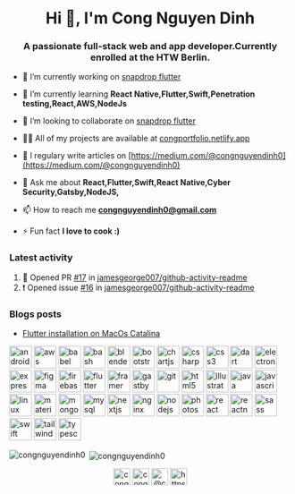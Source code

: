 <h1 align="center">Hi 👋, I'm Cong Nguyen Dinh</h1>
<h3 align="center">A passionate full-stack web and app developer.Currently enrolled at the HTW Berlin.</h3>

- 🔭 I’m currently working on [snapdrop flutter](https://github.com/congnguyendinh0/snapdrop_flutter)

- 🌱 I’m currently learning **React Native,Flutter,Swift,Penetration testing,React,AWS,NodeJs**

- 👯 I’m looking to collaborate on [snapdrop flutter](https://github.com/congnguyendinh0/snapdrop_flutter)

- 👨‍💻 All of my projects are available at [congportfolio.netlify.app](congportfolio.netlify.app)

- 📝 I regulary write articles on [https://medium.com/@congnguyendinh0](https://medium.com/@congnguyendinh0)

- 💬 Ask me about **React,Flutter,Swift,React Native,Cyber Security,Gatsby,NodeJS,**

- 📫 How to reach me **congnguyendinh0@gmail.com**

- ⚡ Fun fact **I love to cook :)**

### Latest activity
  
  <!--START_SECTION:activity-->
1. 💪 Opened PR [#17](https://github.com//jamesgeorge007/github-activity-readme/pull/17) in [jamesgeorge007/github-activity-readme](https://github.com//jamesgeorge007/github-activity-readme)
2. ❗️ Opened issue [#16](https://github.com//jamesgeorge007/github-activity-readme/issues/16) in [jamesgeorge007/github-activity-readme](https://github.com//jamesgeorge007/github-activity-readme)
<!--END_SECTION:activity-->

### Blogs posts
<!-- BLOG-POST-LIST:START -->
- [Flutter installation on MacOs Catalina](https://medium.com/swlh/flutter-installation-on-macos-catalina-dfcbbbec09c9?source=rss-2cdd4fc874d7------2)
<!-- BLOG-POST-LIST:END -->

<p align="left"><img src="https://devicons.github.io/devicon/devicon.git/icons/android/android-original-wordmark.svg" alt="android" width="40" height="40"/> <img src="https://devicons.github.io/devicon/devicon.git/icons/amazonwebservices/amazonwebservices-original-wordmark.svg" alt="aws" width="40" height="40"/> <img src="https://www.vectorlogo.zone/logos/babeljs/babeljs-icon.svg" alt="babel" width="40" height="40"/> <img src="https://www.vectorlogo.zone/logos/gnu_bash/gnu_bash-icon.svg" alt="bash" width="40" height="40"/> <img src="https://download.blender.org/branding/community/blender_community_badge_white.svg" alt="blender" width="40" height="40"/> <img src="https://devicons.github.io/devicon/devicon.git/icons/bootstrap/bootstrap-plain.svg" alt="bootstrap" width="40" height="40"/> <img src="https://www.chartjs.org/media/logo-title.svg" alt="chartjs" width="40" height="40"/> <img src="https://devicons.github.io/devicon/devicon.git/icons/csharp/csharp-original.svg" alt="csharp" width="40" height="40"/> <img src="https://devicons.github.io/devicon/devicon.git/icons/css3/css3-original-wordmark.svg" alt="css3" width="40" height="40"/> <img src="https://www.vectorlogo.zone/logos/dartlang/dartlang-icon.svg" alt="dart" width="40" height="40"/> <img src="https://devicons.github.io/devicon/devicon.git/icons/electron/electron-original.svg" alt="electron" width="40" height="40"/> <img src="https://devicons.github.io/devicon/devicon.git/icons/express/express-original-wordmark.svg" alt="express" width="40" height="40"/> <img src="https://www.vectorlogo.zone/logos/figma/figma-icon.svg" alt="figma" width="40" height="40"/> <img src="https://www.vectorlogo.zone/logos/firebase/firebase-icon.svg" alt="firebase" width="40" height="40"/> <img src="https://www.vectorlogo.zone/logos/flutterio/flutterio-icon.svg" alt="flutter" width="40" height="40"/> <img src="https://www.vectorlogo.zone/logos/framer/framer-icon.svg" alt="framer" width="40" height="40"/> <img src="https://www.vectorlogo.zone/logos/gatsbyjs/gatsbyjs-icon.svg" alt="gastby" width="40" height="40"/> <img src="https://www.vectorlogo.zone/logos/git-scm/git-scm-icon.svg" alt="git" width="40" height="40"/> <img src="https://devicons.github.io/devicon/devicon.git/icons/html5/html5-original-wordmark.svg" alt="html5" width="40" height="40"/> <img src="https://www.vectorlogo.zone/logos/adobe_illustrator/adobe_illustrator-icon.svg" alt="illustrator" width="40" height="40"/> <img src="https://devicons.github.io/devicon/devicon.git/icons/java/java-original-wordmark.svg" alt="java" width="40" height="40"/> <img src="https://devicons.github.io/devicon/devicon.git/icons/javascript/javascript-original.svg" alt="javascript" width="40" height="40"/> <img src="https://devicons.github.io/devicon/devicon.git/icons/linux/linux-original.svg" alt="linux" width="40" height="40"/> <img src="https://raw.githubusercontent.com/prplx/svg-logos/5585531d45d294869c4eaab4d7cf2e9c167710a9/svg/materialize.svg" alt="materialize" width="40" height="40"/> <img src="https://devicons.github.io/devicon/devicon.git/icons/mongodb/mongodb-original-wordmark.svg" alt="mongodb" width="40" height="40"/> <img src="https://devicons.github.io/devicon/devicon.git/icons/mysql/mysql-original-wordmark.svg" alt="mysql" width="40" height="40"/> <img src="https://cdn.worldvectorlogo.com/logos/nextjs-3.svg" alt="nextjs" width="40" height="40"/> <img src="https://devicons.github.io/devicon/devicon.git/icons/nginx/nginx-original.svg" alt="nginx" width="40" height="40"/> <img src="https://devicons.github.io/devicon/devicon.git/icons/nodejs/nodejs-original-wordmark.svg" alt="nodejs" width="40" height="40"/> <img src="https://devicons.github.io/devicon/devicon.git/icons/photoshop/photoshop-plain.svg" alt="photoshop" width="40" height="40"/> <img src="https://devicons.github.io/devicon/devicon.git/icons/react/react-original-wordmark.svg" alt="react" width="40" height="40"/> <img src="https://reactnative.dev/img/header_logo.svg" alt="reactnative" width="40" height="40"/> <img src="https://devicons.github.io/devicon/devicon.git/icons/sass/sass-original.svg" alt="sass" width="40" height="40"/> <img src="https://devicons.github.io/devicon/devicon.git/icons/swift/swift-original-wordmark.svg" alt="swift" width="40" height="40"/> <img src="https://www.vectorlogo.zone/logos/tailwindcss/tailwindcss-icon.svg" alt="tailwind" width="40" height="40"/> <img src="https://devicons.github.io/devicon/devicon.git/icons/typescript/typescript-original.svg" alt="typescript" width="40" height="40"/></p><p><img align="left" src="https://github-readme-stats.vercel.app/api/top-langs/?username=congnguyendinh0&layout=compact&hide=html" alt="congnguyendinh0" /></p>

<p>&nbsp;<img align="center" src="https://github-readme-stats.vercel.app/api?username=congnguyendinh0&show_icons=true" alt="congnguyendinh0" /></p>

<p align="center">
<a href="https://dev.to/congnguyendinh0" target="blank"><img align="center" src="https://cdn.jsdelivr.net/npm/simple-icons@3.0.1/icons/dev-dot-to.svg" alt="congnguyendinh0" height="30" width="30" /></a>
<a href="https://linkedin.com/in/congnguyendinh0" target="blank"><img align="center" src="https://cdn.jsdelivr.net/npm/simple-icons@3.0.1/icons/linkedin.svg" alt="congnguyendinh0" height="30" width="30" /></a>
<a href="https://medium.com/@congnguyendinh0" target="blank"><img align="center" src="https://cdn.jsdelivr.net/npm/simple-icons@3.0.1/icons/medium.svg" alt="@congnguyendinh0" height="30" width="30" /></a>
<a href="https://www.youtube.com/c/https://www.youtube.com/watch?v=sfrbaadwatk" target="blank"><img align="center" src="https://cdn.jsdelivr.net/npm/simple-icons@3.0.1/icons/youtube.svg" alt="https://www.youtube.com/watch?v=sfrbaadwatk" height="30" width="30" /></a>
</p>